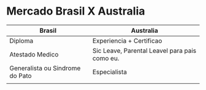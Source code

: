 # Mercado  Brasil X Australia



| Brasil                          | Australia                                      |
| ------------------------------- | ---------------------------------------------- |
| Diploma                         | Experiencia + Certificao                       |
| Atestado Medico                 | Sic Leave, Parental Leavel para pais como eu.  |
| Generalista ou Sindrome do Pato | Especialista                                   |
|                                 |                                                |

